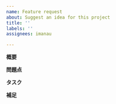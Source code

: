 ```yaml
---
name: Feature request
about: Suggest an idea for this project
title: ''
labels: ''
assignees: imanau

---
```


**概要**

**問題点**

**タスク**

**補足**

